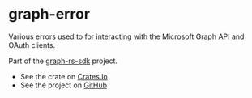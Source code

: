 # graph-error

Various errors used to for interacting with the Microsoft Graph API and OAuth clients.

Part of the [graph-rs-sdk](https://github.com/sreeise/graph-rs-sdk) project.

- See the crate on [Crates.io](https://crates.io/crates/graph-rs-sdk)
- See the project on [GitHub](https://github.com/sreeise/graph-rs-sdk)





